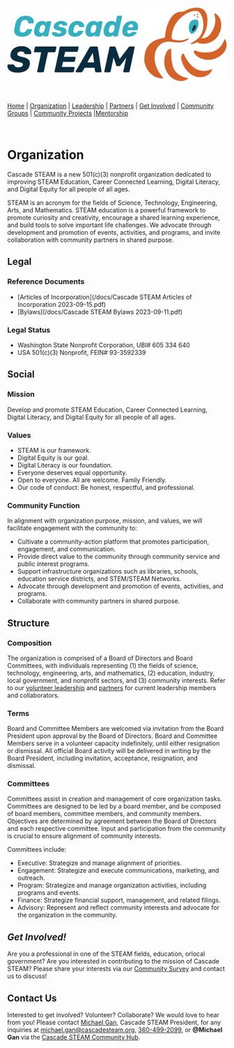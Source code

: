 <style>
  .header {
    display: none;
  }
  .footer {
    display: none;
  }
</style>

[![Cascade STEAM Logo](/assets/images/Cascade_STEAM_horizontal_logo_primary_1.png)](https://cascadesteam.org)

<br>

[Home](/) | [Organization](/organization) | [Leadership](/leadership) | [Partners](/partners) | [Get Involved](/get-involved) | [Community Groups](/community-groups) | [Community Projects](/community-projects) |[Mentorship](/mentorship)

<br>

# Organization

Cascade STEAM is a new 501(c)(3) nonprofit organization dedicated to improving STEAM Education, Career Connected Learning, Digital Literacy, and Digital Equity for all people of all ages.

STEAM is an acronym for the fields of Science, Technology, Engineering, Arts, and Mathematics. STEAM education is a powerful framework to promote curiosity and creativity, encourage a shared learning experience, and build tools to solve important life challenges. We advocate through development and promotion of events, activities, and programs, and invite collaboration with community partners in shared purpose.

## Legal

### Reference Documents
- [Articles of Incorporation](/docs/Cascade STEAM Articles of Incorporation 2023-09-15.pdf)
- [Bylaws](/docs/Cascade STEAM Bylaws 2023-09-11.pdf)

### Legal Status
- Washington State Nonprofit Corporation, UBI# 605 334 640
- USA 501(c)(3) Nonprofit, FEIN# 93-3592339

## Social

### Mission
Develop and promote STEAM Education, Career Connected Learning, Digital Literacy, and Digital Equity for all people of all ages.

### Values
- STEAM is our framework.
- Digital Equity is our goal.
- Digital Literacy is our foundation.
- Everyone deserves equal opportunity.
- Open to everyone. All are welcome. Family Friendly.
- Our code of conduct: Be honest, respectful, and professional.

### Community Function

In alignment with organization purpose, mission, and values, we will facilitate engagement with the community to:

- Cultivate a community-action platform that promotes participation, engagement, and communication.
- Provide direct value to the community through community service and public interest programs.
- Support infrastructure organizations such as libraries, schools, education service districts, and STEM/STEAM Networks.
- Advocate through development and promotion of events, activities, and programs.
- Collaborate with community partners in shared purpose.

## Structure

### Composition
The organization is comprised of a Board of Directors and Board Committees, with individuals representing (1) the fields of science, technology, engineering, arts, and mathematics, (2) education, industry, local government, and nonprofit sectors, and (3) community interests. Refer to our [volunteer leadership](/leadership) and [partners](/partners) for current leadership members and collaborators.

### Terms
Board and Committee Members are welcomed via invitation from the Board President upon approval by the Board of Directors. Board and Committee Members serve in a volunteer capacity indefinitely, until either resignation or dismissal. All official Board activity will be delivered in writing by the Board President, including invitation, acceptance, resignation, and dismissal.

### Committees
Committees assist in creation and management of core organization tasks. Committees are designed to be led by a board member, and be composed of board members, committee members, and community members. Objectives are determined by agreement between the Board of Directors and each respective committee. Input and participation from the community is crucial to ensure alignment of community interests.

Committees include:
- Executive: Strategize and manage alignment of priorities.
- Engagement: Strategize and execute communications, marketing, and outreach.
- Program: Strategize and manage organization activities, including programs and events.
- Finance: Strategize financial support, management, and related filings.
- Advisory: Represent and reflect community interests and advocate for the organization in the community.

## *Get Involved!*
Are you a professional in one of the STEAM fields, education, orlocal government? Are you interested in contributing to the mission of Cascade STEAM? Please share your interests via our [Community Survey](http://community-survey.cascadesteam.org) and contact us to discuss!

## Contact Us
Interested to get involved? Volunteer? Collaborate? We would love to hear from you! Please contact [Michael Gan](https://www.linkedin.com/in/michaelbgan), Cascade STEAM President, for any inquiries at [michael.gan@cascadesteam.org](mailto:michael.gan@cascadesteam.org), [360-499-2099](tel:3604992099), or **@Michael Gan** via the [Cascade STEAM Community Hub](http://discord.cascadesteam.org).
